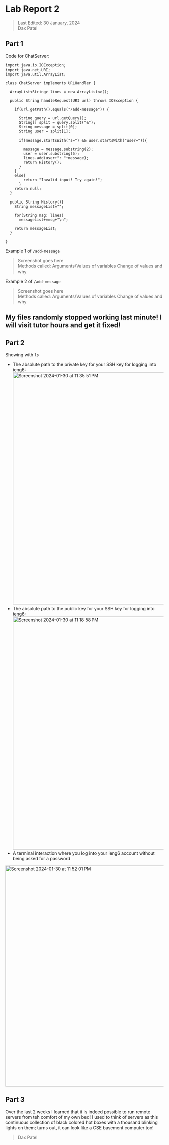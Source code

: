# Lab Report 2
> Last Edited: 30 January, 2024  
> Dax Patel

## Part 1  
Code for ChatServer:  
```
import java.io.IOException;
import java.net.URI;
import java.util.ArrayList;

class ChatServer implements URLHandler {

  ArrayList<String> lines = new ArrayList<>();

  public String handleRequest(URI url) throws IOException {

    if(url.getPath().equals("/add-message")) {

      String query = url.getQuery();
      String[] split = query.split("&");
      String message = split[0];
      String user = split[1];

      if(message.startsWith("s=") && user.startsWith("user=")){

        message = message.substring(2);
        user = user.substring(5);
        lines.add(user+": "+message);
        return History();
      }
    }
    else{
        return "Invalid input! Try again!";
      }
    return null;
  }

  public String History(){
    String messageList="";

    for(String msg: lines)
      messageList+=msg+"\n";

    return messageList;
  }
  
}

```
Example 1 of `/add-message`  
> Screenshot goes here  
Methods called:
Arguments/Values of variables
Change of values and why

Example 2 of `/add-message`  
> Screenshot goes here  
Methods called:
Arguments/Values of variables
Change of values and why

## My files randomly stopped working last minute! I will visit tutor hours and get it fixed!


## Part 2
Showing with `ls`  
- The absolute path to the private key for your SSH key for logging into ieng6:
  <img width="738" alt="Screenshot 2024-01-30 at 11 35 51 PM" src="https://github.com/daxpatel5/cse15l-lab-reports/assets/83134389/9b73beef-3811-4177-8597-8d466ccfaa27">  
- The absolute path to the public key for your SSH key for logging into ieng6:
  <img width="741" alt="Screenshot 2024-01-30 at 11 18 58 PM" src="https://github.com/daxpatel5/cse15l-lab-reports/assets/83134389/61f46a59-2f45-4f77-ac75-02c782684743">  
- A terminal interaction where you log into your ieng6 account without being asked for a password    
<img width="701" alt="Screenshot 2024-01-30 at 11 52 01 PM" src="https://github.com/daxpatel5/cse15l-lab-reports/assets/83134389/92c7a953-b0e9-428a-ac1c-5412d59a673c">


## Part 3
Over the last 2 weeks I learned that it is indeed possible to run remote servers from teh comfort of my own bed! I used to think of servers as this continuous collection of black colored hot boxes with a thousand blinking lights on them; turns out, it can look like a CSE basement computer too!  

> Dax Patel
